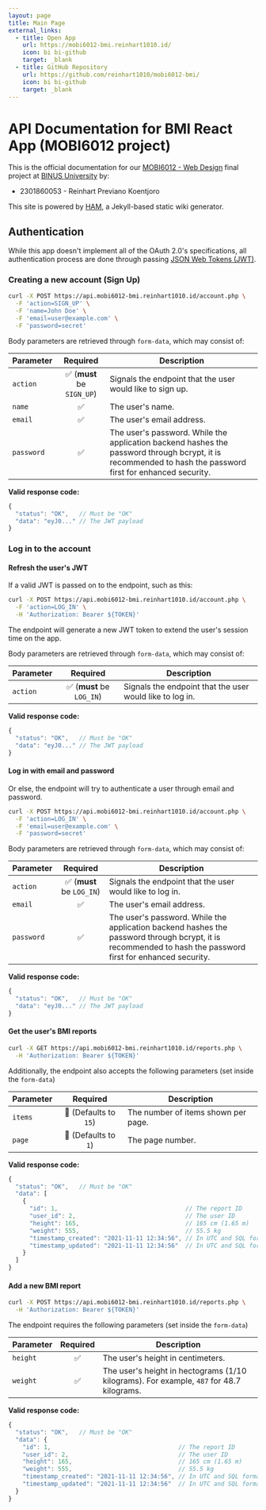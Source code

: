 ```yaml
---
layout: page
title: Main Page
external_links:
  - title: Open App
    url: https://mobi6012-bmi.reinhart1010.id/
    icon: bi bi-github
    target: _blank
  - title: GitHub Repository
    url: https://github.com/reinhart1010/mobi6012-bmi/
    icon: bi bi-github
    target: _blank
---
```


# API Documentation for BMI React App (MOBI6012 project)

This is the official documentation for our [MOBI6012 - Web Design](https://curriculum.binus.ac.id/course/MOBI6012/) final project at [BINUS University](https://binus.ac.id) by:

+ 2301860053 - Reinhart Previano Koentjoro

This site is powered by [HAM](https://ham.reinhart1010.id), a Jekyll-based static wiki generator.

## Authentication
While this app doesn't implement all of the OAuth 2.0's specifications, all authentication process are done through passing [JSON Web Tokens (JWT)](https://jwt.io).

### Creating a new account (Sign Up)
```sh
curl -X POST https://api.mobi6012-bmi.reinhart1010.id/account.php \
  -F 'action=SIGN_UP' \
  -F 'name=John Doe' \
  -F 'email=user@example.com' \
  -F 'password=secret'
```

Body parameters are retrieved through `form-data`, which may consist of:

| Parameter | Required | Description |
|---|:-:|---|
| `action` | ✅ (**must** be `SIGN_UP`) | Signals the endpoint that the user would like to sign up. |
| `name` | ✅ | The user's name. |
| `email` | ✅ | The user's email address. |
| `password` | ✅ | The user's password. While the application backend hashes the password through bcrypt, it is recommended to hash the password first for enhanced security. |

**Valid response code:**

```js
{
  "status": "OK",   // Must be "OK"
  "data": "eyJ0..." // The JWT payload
}
```

### Log in to the account
#### Refresh the user's JWT
If a valid JWT is passed on to the endpoint, such as this:

```sh
curl -X POST https://api.mobi6012-bmi.reinhart1010.id/account.php \
  -F 'action=LOG_IN' \
  -H 'Authorization: Bearer ${TOKEN}'
```

The endpoint will generate a new JWT token to extend the user's session time on the app.

Body parameters are retrieved through `form-data`, which may consist of:

| Parameter | Required | Description |
|---|:-:|---|
| `action` | ✅ (**must** be `LOG_IN`) | Signals the endpoint that the user would like to log in. |

**Valid response code:**

```js
{
  "status": "OK",   // Must be "OK"
  "data": "eyJ0..." // The JWT payload
}
```

#### Log in with email and password
Or else, the endpoint will try to authenticate a user through email and password.

```sh
curl -X POST https://api.mobi6012-bmi.reinhart1010.id/account.php \
  -F 'action=LOG_IN' \
  -F 'email=user@example.com' \
  -F 'password=secret'
```

Body parameters are retrieved through `form-data`, which may consist of:

| Parameter | Required | Description |
|---|:-:|---|
| `action` | ✅ (**must** be `LOG_IN`) | Signals the endpoint that the user would like to log in. |
| `email` | ✅ | The user's email address. |
| `password` | ✅ | The user's password. While the application backend hashes the password through bcrypt, it is recommended to hash the password first for enhanced security. |

**Valid response code:**

```js
{
  "status": "OK",   // Must be "OK"
  "data": "eyJ0..." // The JWT payload
}
```

#### Get the user's BMI reports

```sh
curl -X GET https://api.mobi6012-bmi.reinhart1010.id/reports.php \
  -H 'Authorization: Bearer ${TOKEN}'
```

Additionally, the endpoint also accepts the following parameters (set inside the `form-data`)

| Parameter | Required | Description |
|---|:-:|---|
| `items` | 🚫 (Defaults to `15`) | The number of items shown per page. |
| `page` | 🚫 (Defaults to `1`) | The page number. |

**Valid response code:**

```js
{
  "status": "OK",   // Must be "OK"
  "data": [
    {
      "id": 1,                                    // The report ID
      "user_id": 2,                               // The user ID
      "height": 165,                              // 165 cm (1.65 m)
      "weight": 555,                              // 55.5 kg
      "timestamp_created": "2021-11-11 12:34:56", // In UTC and SQL format
      "timestamp_updated": "2021-11-11 12:34:56"  // In UTC and SQL format
    }
  ]
}
```

#### Add a new BMI report

```sh
curl -X POST https://api.mobi6012-bmi.reinhart1010.id/reports.php \
  -H 'Authorization: Bearer ${TOKEN}'
```

The endpoint requires the following parameters (set inside the `form-data`)

| Parameter | Required | Description |
|---|:-:|---|
| `height` | ✅ | The user's height in centimeters. |
| `weight` | ✅ | The user's height in hectograms (1/10 kilograms). For example, `487` for 48.7 kilograms. |

**Valid response code:**

```js
{
  "status": "OK",   // Must be "OK"
  "data": {
    "id": 1,                                    // The report ID
    "user_id": 2,                               // The user ID
    "height": 165,                              // 165 cm (1.65 m)
    "weight": 555,                              // 55.5 kg
    "timestamp_created": "2021-11-11 12:34:56", // In UTC and SQL format
    "timestamp_updated": "2021-11-11 12:34:56"  // In UTC and SQL format
  }
}
```
